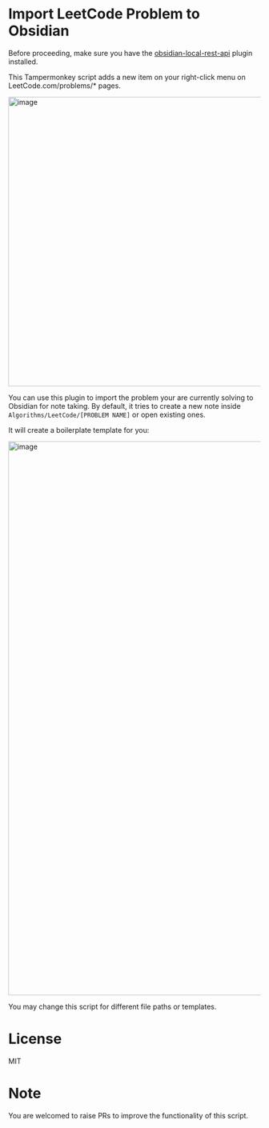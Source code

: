 # Import LeetCode Problem to Obsidian 

Before proceeding, make sure you have the [obsidian-local-rest-api](https://github.com/coddingtonbear/obsidian-local-rest-api) plugin installed.

This Tampermonkey script adds a new item on your right-click menu on LeetCode.com/problems/* pages.

<img width="579" alt="image" src="https://github.com/user-attachments/assets/5d98305f-5a89-4bfe-a967-5dc2ab6971a1">

You can use this plugin to import the problem your are currently solving to Obsidian for note taking. By default, it tries to create a new note inside `Algorithms/LeetCode/[PROBLEM NAME]` or open existing ones.

It will create a boilerplate template for you:

<img width="1108" alt="image" src="https://github.com/user-attachments/assets/7ed94473-98f7-468e-8070-1c128225e0a9">

You may change this script for different file paths or templates.

# License

MIT

# Note

You are welcomed to raise PRs to improve the functionality of this script.
